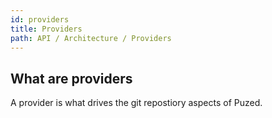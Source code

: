 ```yaml
---
id: providers
title: Providers
path: API / Architecture / Providers
---
```


## What are providers
A provider is what drives the git repostiory aspects of Puzed.
